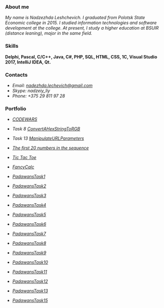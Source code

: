 ### About me

*My name is Nadzezhda Leshchevich. I graduated from Polotsk State Economic college in 2015. I studied information technologies and software development at the college. At present, I study a higher education at BSUIR (distance leaning), major in the same field.*

### Skills

**Delphi, Pascal, C/C++, Java, C#, PHP, SQL, HTML, CSS, 1C, Visual Studio 2017, IntelliJ IDEA, Qt.**

### Contacts

- *Email: nadezhda.lechevich@gmail.com*
- *Skype: nadzeiy_liy*
- *Phone: +375 29 811 97 28*

### Portfolio

- *[CODEWARS](https://www.codewars.com/users/Nadezhda_Leshchevich)*
- *Task 8 [ConvertAHexStringToRGB](https://github.com/nadzeay/08-convert-a-hex-string-to-rgb.git)*
- *Task 13 [ManipulateURLParameters](https://github.com/nadzeay/13-manipulate-url-parameters.git)*
- *[The first 20 numbers in the sequence](https://github.com/nadzeay/fibonacci-sequence.git)*
- *[Tic Tac Toe](https://github.com/nadzeay/tic-tac-toe.git)*

- *[FancyCalc](https://github.com/nadzeay/FancyCalc.git)*
- *[PadawansTask1](https://github.com/nadzeay/PadawansTask1.git)*
- *[PadawansTask2](https://github.com/nadzeay/PadawansTask2.git)*
- *[PadawansTask3](https://github.com/nadzeay/PadawansTask3.git)*
- *[PadawansTask4](https://github.com/nadzeay/PadawansTask4.git)*
- *[PadawansTask5](https://github.com/nadzeay/PadawansTask5.git)*
- *[PadawansTask6](https://github.com/nadzeay/PadawansTask6.git)*
- *[PadawansTask7](https://github.com/nadzeay/PadawansTask7.git)*
- *[PadawansTask8](https://github.com/nadzeay/PadawansTask8.git)*
- *[PadawansTask9](https://github.com/nadzeay/PadawansTask9.git)*
- *[PadawansTask10](https://github.com/nadzeay/PadawansTask10.git)*
- *[PadawansTask11](https://github.com/nadzeay/PadawansTask11.git)*
- *[PadawansTask12](https://github.com/nadzeay/PadawansTask12.git)*
- *[PadawansTask13](https://github.com/nadzeay/PadawansTask13.git)*
- *[PadawansTask15](https://github.com/nadzeay/PadawansTask15.git)*
